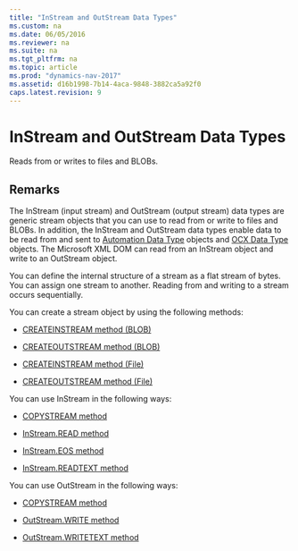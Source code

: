 ```yaml
---
title: "InStream and OutStream Data Types"
ms.custom: na
ms.date: 06/05/2016
ms.reviewer: na
ms.suite: na
ms.tgt_pltfrm: na
ms.topic: article
ms.prod: "dynamics-nav-2017"
ms.assetid: d16b1998-7b14-4aca-9848-3882ca5a92f0
caps.latest.revision: 9
---
```

# InStream and OutStream Data Types
Reads from or writes to files and BLOBs.  
  
## Remarks  
 The InStream \(input stream\) and OutStream \(output stream\) data types are generic stream objects that you can use to read from or write to files and BLOBs. In addition, the InStream and OutStream data types enable data to be read from and sent to [Automation Data Type](Automation-Data-Type.md) objects and [OCX Data Type](OCX-Data-Type.md) objects. The Microsoft XML DOM can read from an InStream object and write to an OutStream object.  
  
 You can define the internal structure of a stream as a flat stream of bytes. You can assign one stream to another. Reading from and writing to a stream occurs sequentially.  
  
 You can create a stream object by using the following methods:  
  
-   [CREATEINSTREAM method \(BLOB\)](CREATEINSTREAM-method--BLOB-.md)  
  
-   [CREATEOUTSTREAM method \(BLOB\)](CREATEOUTSTREAM-method--BLOB-.md)  
  
-   [CREATEINSTREAM method (File)](CREATEINSTREAM-method-File.md)  
  
-   [CREATEOUTSTREAM method (File)](CREATEOUTSTREAM-method-File.md)  
  
 You can use InStream in the following ways:  
  
-   [COPYSTREAM method](COPYSTREAM-method.md)  
  
-   [InStream.READ method](InStream.READ-method.md)  
  
-   [InStream.EOS method](InStream.EOS-method.md)  
  
-   [InStream.READTEXT method](InStream.READTEXT-method.md)  
  
 You can use OutStream in the following ways:  
  
-   [COPYSTREAM method](COPYSTREAM-method.md)  
  
-   [OutStream.WRITE method](OutStream-WRITE-method.md)  
  
-   [OutStream.WRITETEXT method](OutStream-WRITETEXT-method.md)